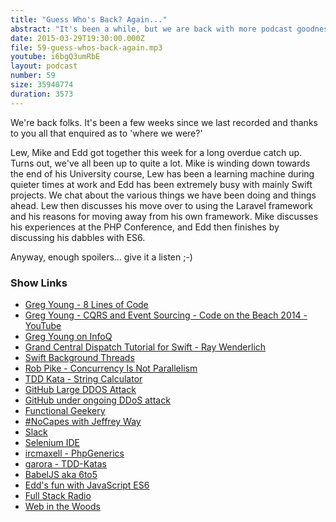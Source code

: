 ```yaml
---
title: "Guess Who's Back? Again..."
abstract: "It's been a while, but we are back with more podcast goodness."
date: 2015-03-29T19:30:00.000Z
file: 59-guess-whos-back-again.mp3
youtube: i6bgQ3umRbE
layout: podcast
number: 59
size: 35940774
duration: 3573
---
```


We're back folks. It's been a few weeks since we last recorded and thanks to you all that enquired as to 'where we were?'

Lew, Mike and Edd got together this week for a long overdue catch up. Turns out, we've all been up to quite a lot. Mike is winding down towards the end of his University course, Lew has been a learning machine during quieter times at work and Edd has been extremely busy with mainly Swift projects. We chat about the various things we have been doing and things ahead.
Lew then discusses his move over to using the Laravel framework and his reasons for moving away from his own framework.
Mike discusses his experiences at the PHP Conference, and Edd then finishes by discussing his dabbles with ES6.

Anyway, enough spoilers... give it a listen ;-)

### Show Links

- [Greg Young - 8 Lines of Code](http://www.infoq.com/presentations/8-lines-code-refactoring)
- [Greg Young - CQRS and Event Sourcing - Code on the Beach 2014 - YouTube](https://www.youtube.com/watch?v=JHGkaShoyNs)
- [Greg Young on InfoQ](http://www.infoq.com/author/Greg-Young)
- [Grand Central Dispatch Tutorial for Swift - Ray Wenderlich](http://www.raywenderlich.com/79149/grand-central-dispatch-tutorial-swift-part-1)
- [Swift Background Threads](https://thatthinginswift.com/background-threads/)
- [Rob Pike - Concurrency Is Not Parallelism](https://vimeo.com/49718712)
- [TDD Kata - String Calculator](http://osherove.com/tdd-kata-1/)
- [GitHub Large DDOS Attack](https://github.com/blog/1981-large-scale-ddos-attack-on-github-com)
- [GitHub under ongoing DDoS attack](https://news.ycombinator.com/item?id=9284226)
- [Functional Geekery](http://www.functionalgeekery.com/)
- [#NoCapes with Jeffrey Way](https://www.youtube.com/watch?v=ozMoUp1wU0E)
- [Slack](https://slack.com/)
- [Selenium IDE](http://docs.seleniumhq.org/projects/ide/)
- [ircmaxell - PhpGenerics](https://github.com/ircmaxell/PhpGenerics)
- [garora - TDD-Katas](https://github.com/garora/TDD-Katas)
- [BabelJS aka 6to5](https://babeljs.io/)
- [Edd's fun with JavaScript ES6](http://jsbin.com/vosiye/3/edit?js,console)
- [Full Stack Radio](http://fullstackradio.com/)
- [Web in the Woods](http://www.webinthewoods.co.uk/)
